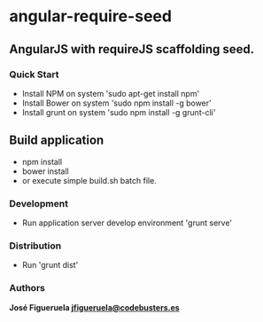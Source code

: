 angular-require-seed
====================

## AngularJS with requireJS scaffolding seed.

### Quick Start
* Install NPM on system 'sudo apt-get install npm'
* Install Bower on system 'sudo npm install -g bower'
* Install grunt on system 'sudo npm install -g grunt-cli'

## Build application
* npm install
* bower install
* or execute simple build.sh batch file.

### Development
* Run application server develop environment 'grunt serve'
  

### Distribution
* Run  'grunt dist'


### Authors
**José Figueruela jfigueruela@codebusters.es**

